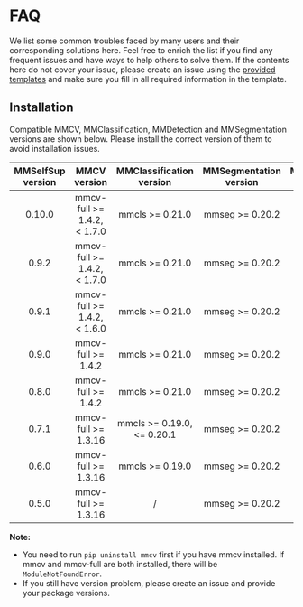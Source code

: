 # FAQ

We list some common troubles faced by many users and their corresponding solutions here. Feel free to enrich the list if you find any frequent issues and have ways to help others to solve them. If the contents here do not cover your issue, please create an issue using the [provided templates](https://github.com/open-mmlab/mmselfsup/tree/master/.github/ISSUE_TEMPLATE) and make sure you fill in all required information in the template.

## Installation

Compatible MMCV, MMClassification, MMDetection and MMSegmentation versions are shown below. Please install the correct version of them to avoid installation issues.

| MMSelfSup version |         MMCV version         |  MMClassification version   | MMSegmentation version | MMDetection version |
| :---------------: | :--------------------------: | :-------------------------: | :--------------------: | :-----------------: |
|      0.10.0       | mmcv-full >= 1.4.2, \< 1.7.0 |       mmcls >= 0.21.0       |    mmseg >= 0.20.2     |   mmdet >= 2.19.0   |
|       0.9.2       | mmcv-full >= 1.4.2, \< 1.7.0 |       mmcls >= 0.21.0       |    mmseg >= 0.20.2     |   mmdet >= 2.19.0   |
|       0.9.1       | mmcv-full >= 1.4.2, \< 1.6.0 |       mmcls >= 0.21.0       |    mmseg >= 0.20.2     |   mmdet >= 2.19.0   |
|       0.9.0       |      mmcv-full >= 1.4.2      |       mmcls >= 0.21.0       |    mmseg >= 0.20.2     |   mmdet >= 2.19.0   |
|       0.8.0       |      mmcv-full >= 1.4.2      |       mmcls >= 0.21.0       |    mmseg >= 0.20.2     |   mmdet >= 2.19.0   |
|       0.7.1       |     mmcv-full >= 1.3.16      | mmcls >= 0.19.0, \<= 0.20.1 |    mmseg >= 0.20.2     |   mmdet >= 2.16.0   |
|       0.6.0       |     mmcv-full >= 1.3.16      |       mmcls >= 0.19.0       |    mmseg >= 0.20.2     |   mmdet >= 2.16.0   |
|       0.5.0       |     mmcv-full >= 1.3.16      |              /              |    mmseg >= 0.20.2     |   mmdet >= 2.16.0   |

**Note:**

- You need to run `pip uninstall mmcv` first if you have mmcv installed. If mmcv and mmcv-full are both installed, there will be `ModuleNotFoundError`.
- If you still have version problem, please create an issue and provide your package versions.

